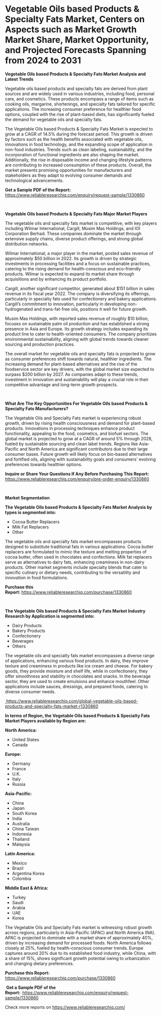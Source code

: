 <p><h1>Vegetable Oils based Products & Specialty Fats Market, Centers on Aspects such as Market Growth Market Share, Market Opportunity, and Projected Forecasts Spanning from 2024 to 2031</h1></p><p><strong>Vegetable Oils based Products & Specialty Fats Market Analysis and Latest Trends</strong></p>
<p><p>Vegetable oils based products and specialty fats are derived from plant sources and are widely used in various industries, including food, personal care, and cosmetics. These products encompass a range of items such as cooking oils, margarine, shortenings, and specialty fats tailored for specific applications. The increasing consumer preference for healthier food options, coupled with the rise of plant-based diets, has significantly fueled the demand for vegetable oils and specialty fats.</p><p>The Vegetable Oils based Products & Specialty Fats Market is expected to grow at a CAGR of 14.5% during the forecast period. This growth is driven by factors such as the health benefits associated with vegetable oils, innovations in food technology, and the expanding scope of application in non-food industries. Trends such as clean labeling, sustainability, and the incorporation of functional ingredients are also shaping the market. Additionally, the rise in disposable income and changing lifestyle patterns are contributing to increased consumption of these products. Overall, the market presents promising opportunities for manufacturers and stakeholders as they adapt to evolving consumer demands and technological advancements.</p></p>
<p><strong>Get a Sample PDF of the Report:&nbsp;</strong> <a href="https://www.reliableresearchiq.com/enquiry/request-sample/1330860?utm_campaign=1088&utm_medium=2&utm_source=Github&utm_content=ia&utm_term=31122024&utm_id=vegetable-oils-based-products-specialty-fats">https://www.reliableresearchiq.com/enquiry/request-sample/1330860</a></p>
<p>&nbsp;</p>
<p><strong>Vegetable Oils based Products & Specialty Fats Major Market Players</strong></p>
<p><p>The vegetable oils and specialty fats market is competitive, with key players including Wilmar International, Cargill, Musim Mas Holdings, and IOI Corporation Berhad. These companies dominate the market through extensive supply chains, diverse product offerings, and strong global distribution networks.</p><p>Wilmar International, a major player in the market, posted sales revenue of approximately $50 billion in 2022. Its growth is driven by strategic investments in processing facilities and a focus on sustainable practices, catering to the rising demand for health-conscious and eco-friendly products. Wilmar is expected to expand its market share through acquisitions and by enhancing its product portfolio.</p><p>Cargill, another significant competitor, generated about $151 billion in sales revenue in its fiscal year 2022. The company is diversifying its offerings, particularly in specialty fats used for confectionery and bakery applications. Cargill’s commitment to innovation, particularly in developing non-hydrogenated and trans-fat-free oils, positions it well for future growth.</p><p>Musim Mas Holdings, with reported sales revenue of roughly $10 billion, focuses on sustainable palm oil production and has established a strong presence in Asia and Europe. Its growth strategy includes expanding its product line to cater to health-oriented consumers. The company prioritizes environmental sustainability, aligning with global trends towards cleaner sourcing and production practices.</p><p>The overall market for vegetable oils and specialty fats is projected to grow as consumer preferences shift towards natural, healthier ingredients. The increasing demand for plant-based alternatives and the rise of the foodservice sector are key drivers, with the global market size expected to surpass $200 billion by 2027. As companies adapt to these trends, investment in innovation and sustainability will play a crucial role in their competitive advantage and long-term growth prospects.</p></p>
<p>&nbsp;</p>
<p><strong>What Are The Key Opportunities For Vegetable Oils based Products & Specialty Fats Manufacturers?</strong></p>
<p><p>The Vegetable Oils and Specialty Fats market is experiencing robust growth, driven by rising health consciousness and demand for plant-based products. Innovations in processing techniques enhance product functionality, appealing to the food, cosmetics, and biofuel sectors. The global market is projected to grow at a CAGR of around 5% through 2028, fueled by sustainable sourcing and clean label trends. Regions like Asia-Pacific and North America are significant contributors due to their large consumer bases. Future growth will likely focus on bio-based alternatives and fortified oils, aligning with sustainability goals and consumers' evolving preferences towards healthier options.</p></p>
<p><strong>Inquire or Share Your Questions If Any Before Purchasing This Report:</strong> <a href="https://www.reliableresearchiq.com/enquiry/pre-order-enquiry/1330860?utm_campaign=1088&utm_medium=2&utm_source=Github&utm_content=ia&utm_term=31122024&utm_id=vegetable-oils-based-products-specialty-fats">https://www.reliableresearchiq.com/enquiry/pre-order-enquiry/1330860</a></p>
<p>&nbsp;</p>
<p><strong>Market Segmentation</strong></p>
<p><strong>The Vegetable Oils based Products & Specialty Fats Market Analysis by types is segmented into:</strong></p>
<p><ul><li>Cocoa Butter Replacers</li><li>Milk Fat Replacers</li><li>Other</li></ul></p>
<p><p>The vegetable oils and specialty fats market encompasses products designed to substitute traditional fats in various applications. Cocoa butter replacers are formulated to mimic the texture and melting properties of cocoa butter, often used in chocolates and confections. Milk fat replacers serve as alternatives to dairy fats, enhancing creaminess in non-dairy products. Other market segments include specialty blends that cater to specific culinary or dietary needs, contributing to the versatility and innovation in food formulations.</p></p>
<p><strong>Purchase this Report:&nbsp;</strong><a href="https://www.reliableresearchiq.com/purchase/1330860?utm_campaign=1088&utm_medium=2&utm_source=Github&utm_content=ia&utm_term=31122024&utm_id=vegetable-oils-based-products-specialty-fats">https://www.reliableresearchiq.com/purchase/1330860</a></p>
<p>&nbsp;</p>
<p><strong>The Vegetable Oils based Products & Specialty Fats Market Industry Research by Application is segmented into:</strong></p>
<p><ul><li>Dairy Products</li><li>Bakery Products</li><li>Confectionery</li><li>Beverages</li><li>Others</li></ul></p>
<p><p>The vegetable oils and specialty fats market encompasses a diverse range of applications, enhancing various food products. In dairy, they improve texture and creaminess in products like ice cream and cheese. For bakery goods, they provide moisture and shelf life, while in confectionery, they offer smoothness and stability in chocolates and snacks. In the beverage sector, they are used to create emulsions and enhance mouthfeel. Other applications include sauces, dressings, and prepared foods, catering to diverse consumer needs.</p></p>
<p><a href="https://www.reliableresearchiq.com/global-vegetable-oils-based-products-and-specialty-fats-market-r1330860?utm_campaign=1088&utm_medium=2&utm_source=Github&utm_content=ia&utm_term=31122024&utm_id=vegetable-oils-based-products-specialty-fats">&nbsp;https://www.reliableresearchiq.com/global-vegetable-oils-based-products-and-specialty-fats-market-r1330860</a></p>
<p><strong>In terms of Region, the Vegetable Oils based Products & Specialty Fats Market Players available by Region are:</strong></p>
<p>
    <p> <strong> North America: </strong>
        <ul>
            <li>United States</li>
            <li>Canada</li>
        </ul>
        </p> 
    <p> <strong> Europe: </strong>
        <ul>
            <li>Germany</li>
            <li>France</li>
            <li>U.K.</li>
            <li>Italy</li>
            <li>Russia</li>
        </ul>
        </p> 
    <p> <strong> Asia-Pacific: </strong>
        <ul>
            <li>China</li>
            <li>Japan</li>
            <li>South Korea</li>
            <li>India</li>
            <li>Australia</li>
            <li>China Taiwan</li>
            <li>Indonesia</li>
            <li>Thailand</li>
            <li>Malaysia</li>
        </ul>
        </p> 
    <p> <strong> Latin America: </strong>
        <ul>
            <li>Mexico</li>
            <li>Brazil</li>
            <li>Argentina Korea</li>
            <li>Colombia</li>
        </ul>
        </p> 
    <p> <strong> Middle East & Africa: </strong>
        <ul>
            <li>Turkey</li>
            <li>Saudi</li>
            <li>Arabia</li>
            <li>UAE</li>
            <li>Korea</li>
        </ul>
    </p>
    </p>
<p><p>The Vegetable Oils and Specialty Fats market is witnessing robust growth across regions, particularly in Asia-Pacific (APAC) and North America (NA). APAC is projected to dominate with a market share of approximately 40%, driven by increasing demand for processed foods. North America follows closely at 25%, fueled by health-conscious consumer trends. Europe captures around 20% due to its established food industry, while China, with a share of 15%, shows significant growth potential owing to urbanization and changing dietary preferences.</p></p>
<p><strong>Purchase this Report: </strong><a href="https://www.reliableresearchiq.com/purchase/1330860?utm_campaign=1088&utm_medium=2&utm_source=Github&utm_content=ia&utm_term=31122024&utm_id=vegetable-oils-based-products-specialty-fats">https://www.reliableresearchiq.com/purchase/1330860</a></p>
<p>&nbsp;<strong>Get a Sample PDF of the Report:&nbsp;&nbsp;</strong><a href="https://www.reliableresearchiq.com/enquiry/request-sample/1330860?utm_campaign=1088&utm_medium=2&utm_source=Github&utm_content=ia&utm_term=31122024&utm_id=vegetable-oils-based-products-specialty-fats">https://www.reliableresearchiq.com/enquiry/request-sample/1330860</a></p>
<p><strong></strong></p>
<p>Check more reports on <a href="https://www.reliableresearchiq.com/?utm_campaign=1088&utm_medium=2&utm_source=Github&utm_content=ia&utm_term=31122024&utm_id=vegetable-oils-based-products-specialty-fats">https://www.reliableresearchiq.com/</a></p>